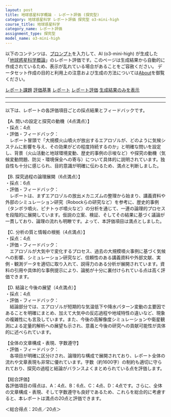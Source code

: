 ```yaml
---
layout: post
title: 地球惑星科学概論 - レポート評価 (探究型)
category: 地球惑星科学 レポート評価 探究型 o3-mini-high
course_title: 地球惑星科学
category_name: レポート評価
assignment_type: 探究型
model_name: o3-mini-high
---
```


以下のコンテンツは、[プロンプト](https://github.com/takedatoshiyuki/synthetic_assignments/tree/main/generated/地球惑星科学/o3-mini-high/prompt_レポート評価-探究型.md)を入力して、AI (o3-mini-high) が生成した「[地球惑星科学概論](/contents/地球惑星科学/)」のレポート評価です。このページは生成結果から自動的に作成されているため、表示が乱れている場合があることをご容赦ください。
データセット作成の目的と利用上の注意および生成の方法については[About](/About)を御覧ください。

[レポート課題](../レポート課題-探究型)
[評価基準](../評価基準-探究型)
[レポート](../レポート-探究型)
[レポート評価](../レポート評価-探究型)
[生成結果のみを表示](https://github.com/takedatoshiyuki/synthetic_assignments/tree/main/generated/地球惑星科学/o3-mini-high/レポート評価-探究型.md)
  

***
***
  
以下は、レポートの各評価項目ごとの採点結果とフィードバックです。

【A. 問いの設定と探究の動機（4点満点）】  
・採点：4点  
・評価・フィードバック：  
　レポート冒頭で「大規模火山噴火が放出するエアロゾルが、どのように気候システムに影響を与え、その効果がどの程度持続するのか」と明確な問いを設定し、背景（火山活動と地球環境変動、歴史的事例の示唆など）や探究の動機（気候変動問題、防災・環境保全への寄与）について具体的に説明されています。独自性も十分に感じられ、目的意識が明確に伝わるため、満点と判断しました。

【B. 探究過程の論理展開（6点満点）】  
・採点：6点  
・評価・フィードバック：  
　レポートは、まずエアロゾルの放出メカニズムの整理から始まり、講義資料や外部のシミュレーション研究（Robockらの研究など）を参考に、歴史的事例（タンボラ噴火、ピナトゥボ噴火など）の分析を通じて、一連の論理的プロセスを段階的に展開しています。仮説の立案、検証、そしてその結果に基づく議論が一貫しており、論理の流れも明瞭です。よって、本評価項目は満点としました。

【C. 分析の質と情報の根拠（4点満点）】  
・採点：4点  
・評価・フィードバック：  
　エアロゾルが大気中で変化するプロセス、過去の大規模噴火事例に基づく気候への影響、シミュレーション研究など、信頼性のある講義資料や外部文献、実例・観測データを適切に取り入れて、説得力のある分析が展開されています。資料の引用や具体的な事例提示により、論拠が十分に裏付けられている点は高く評価できます。

【D. 結論と今後の展望（4点満点）】  
・採点：4点  
・評価・フィードバック：  
　結論部分では、エアロゾルが短期的な気温低下や降水パターン変動の主要因であることを明確にまとめ、加えて大気中の反応過程や地域特性の違いなど、現象の複雑性にも言及しています。また、今後の高解像度シミュレーションや衛星観測による定量的解析への展望も示され、意義と今後の研究への貢献可能性が具体的に述べられています。

【全体の文章構成・表現、字数遵守】  
・評価・フィードバック：  
　各項目が明確に区分けされ、論理的な構成で展開されており、レポート全体の流れや文章表現も非常に優れています。字数（約1600字）の制約も適切に守られており、探究の過程と結論がバランスよくまとめられている点を評価します。

【総合評価】  
各評価項目の得点は、A：4点、B：6点、C：4点、D：4点です。さらに、全体の文章構成・表現、そして字数遵守も良好であるため、これらを総合的に考慮すると、本レポートは満点の20点と評価できます。

＜総合得点：20点／20点＞
